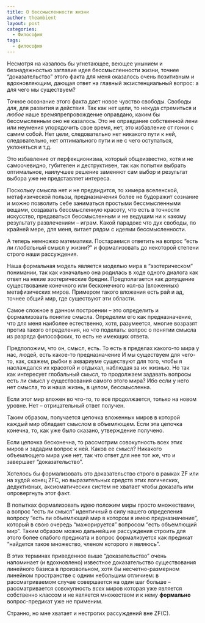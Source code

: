 ```yaml
---
title: О бессмысленности жизни
author: theambient
layout: post
categories:
  - Философия
tags:
  - философия
---
```

Несмотря на казалось бы угнетающее, веющее унынием и безнадежностью заглавие идея бессмысленности жизни, точнее &#8220;доказательство&#8221; 
этого факта для меня оказалось очень позитивным и вдохновляющим, дающая ответ на главный экзистенциальный вопрос: а для чего мы существуем?

Точное осознание этого факта дает новое чувство свободы. Свободы *для*, для развития и действия. Так как нет цели, то некуда стремиться 
и *любое* наше времяпрепровождение оправдано, каким бы бессмысленным оно не казалось. Это не оправдание собственной лени или неумения 
упорядочить свое время, нет, это избавление от гонки с самим собой. Нет цели, следовательно нет никакого пути к ней, следовательно, 
нет оптимального пути и не с чего оступаться, уклоняться и т.д.

Это избавление от перфекционизма, который общеизвестно, хотя и не самоочевидно, губителен и деструктивен, так как попытки выбрать оптимальное, 
наилучшее решение заменяют сам выбор и результат выбора уже не представляет интереса.

Поскольку смысла нет и не предвидится, то химера вселенской, метафизической пользы, предназначения более не будоражит сознание и можно позволить 
себе заниматься простыми бессмысленными вещами, создавать бессмысленную красоту, что есть в точности искусство, предаваться бессмысленным 
и не ведущим ни к какому результату развлечениям &#8211; играм. Какой парадокс что дух свободы, по крайней мере, для меня, витает рядом с идеями бессмысленности.

А теперь немножко математики. Постараемся ответить на вопрос &#8220;есть ли *глобальный* смысл у жизни?&#8221; и формализовать до некоторой степени 
строго наши рассуждения.

Наша формальная модель является моделью мира в &#8220;эзотерическом&#8221; понимании, так как изначально она родилась в ходе одного диалога 
как ответ на некие эзотерические бредни. Предполагается как допущение существование конечного или бесконечного кол-ва (вложенных) метафизических миров. 
Примером такого вложения есть рай и ад, точнее общий мир, где существуют эти области.

Самое сложное в данном построении &#8211; это определить и формализовать понятие смысла. Определим его как предназначение, что для меня 
наиболее естественно, хотя, разумеется, многие возразят против такого определения, но что поделать: вопрос о понятии смысла из разряда 
философских, то есть не имеющих ответа.

Предположим, что он, смысл, есть. То есть в пределах какого-то мира у нас, людей, есть какое-то предназначение И мы существуем для чего-то, 
как, скажем, рыбки в аквариуме существуют для того, чтобы я наслаждался их красотой и отдыхал, наблюдая за их жизнью. 
Но так как интересует глобальный смысл, то продолжаем задавать вопросы есть ли смысл у существования самого этого мира? 
Ибо если у него нет смысла, то и наша жизнь, в целом, бессмысленна.

Если этот мир вложен во что-то, то все продолжается, только на новом уровне. Нет &#8211; отрицательный ответ получен.

Таким образом, получается цепочка вложенных миров в которой каждый мир обладает смыслом в объемлющем. Если эта цепочка конечна, то, как уже было сказано, утверждение получено.

Если цепочка бесконечна, то рассмотрим совокупность всех этих миров и зададим вопрос к ней. Каков ее смысл? Никакого объемлющего мира уже нет, 
так что ответ для нее тот же, что и завершает &#8220;доказательство&#8221;.

Хотелось бы формализовать это доказательство строго в рамках ZF или на худой конец ZFC, но выразительных средств этих логических, 
дедуктивных, аксиоматических систем не хватает чтобы доказать или опровергнуть этот факт.

В попытках формализовать идею положим миры просто множествами, а вопрос &#8220;есть ли смысл&#8221; идентичный в силу нашего определения вопросу 
&#8220;есть ли объемлющий мир в котором я имею предназначение&#8221;, который в свою очередь &#8220;мажорируется&#8221; вопросом &#8220;есть 
объемлющий мир&#8221;. Таким образом можно дальнейшие рассуждения строить для этого более слабого предиката и вопрос формализуется 
как предикат &#8220;найдется такое множество, членом которого я являюсь&#8221;.

В этих терминах приведенное выше &#8220;доказательство&#8221; очень напоминает (и вдохновлено) известное доказательство существования 
линейного базиса в произвольном, хотя бы несчетно-размерном линейном пространстве с одним небольшим отличием: в рассматриваемом случае 
совершается на один шаг больше &#8211; рассматривается совокупность *всех* миров которая уже является собственно классом 
и не является множеством и к нему **формально** вопрос-предикат уже не применим.

Странно, но мне хватает и нестрогих рассуждений вне ZF(C).